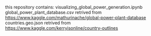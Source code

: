 this repository contains:
visualizing_global_power_generation.ipynb
global_power_plant_database.csv retrived from https://www.kaggle.com/mathurinache/global-power-plant-database
countries.geo.json retrived from https://www.kaggle.com/kerryisonline/country-outlines
